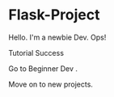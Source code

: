 # Flask-Project
Hello. I'm a newbie Dev. Ops!

Tutorial Success 

Go to Beginner Dev . 
 
 Move on to new projects.
